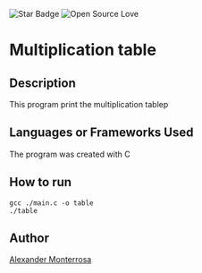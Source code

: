 <!--Please do not remove this part-->
![Star Badge](https://img.shields.io/static/v1?label=%F0%9F%8C%9F&message=If%20Useful&style=style=flat&color=BC4E99)
![Open Source Love](https://badges.frapsoft.com/os/v1/open-source.svg?v=103)

# Multiplication table
<!--An image is an illustration for your project, the tip here is using your sense of humour as much as you can :D 
You can copy paste my markdown photo insert as following:
<p align="center">
<img src="your-source-is-here" width=40% height=40%>
-->

## Description
<!--Remove the below lines and add yours -->
This program print the multiplication tablep

## Languages or Frameworks Used
<!--Remove the below lines and add yours -->
The program was created with C

## How to run
<!--Remove the below lines and add yours -->
```
gcc ./main.c -o table
./table
```
## Author
[Alexander Monterrosa](https://github.com/Alex108-lab)

